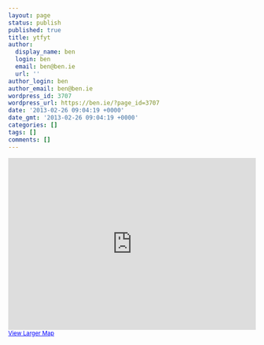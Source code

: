 ```yaml
---
layout: page
status: publish
published: true
title: ytfyt
author:
  display_name: ben
  login: ben
  email: ben@ben.ie
  url: ''
author_login: ben
author_email: ben@ben.ie
wordpress_id: 3707
wordpress_url: https://ben.ie/?page_id=3707
date: '2013-02-26 09:04:19 +0000'
date_gmt: '2013-02-26 09:04:19 +0000'
categories: []
tags: []
comments: []
---
```

<p><iframe src="https://minecraft.ben.ie/#layerId=LayerA&amp;worldX=-15153&amp;worldY=0&amp;worldZ=-8022&amp;zoom=3;output=embed" height="350" width=100% frameborder="0" marginwidth="5" marginheight="5" scrolling="no"></iframe><br />
<small><a style="color: #0000ff; text-align: left;" href="https://minecraft.ben.ie/#layerId=LayerA&amp;worldX=-15153&amp;worldY=0&amp;worldZ=-8022&amp;zoom=3;source=embed">View Larger Map</a></small></p>
